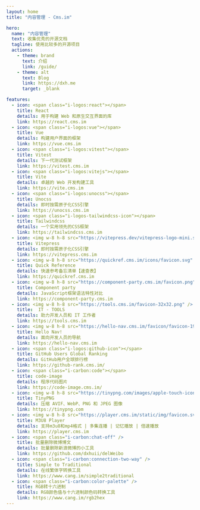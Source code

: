 ```yaml
---
layout: home
title: "内容管理 - Cms.im"

hero:
  name: "内容管理"
  text: 收集优秀的开源文档
  tagline: 使用比较多的开源项目
  actions:
    - theme: brand
      text: 介绍
      link: /guide/
    - theme: alt
      text: Blog
      link: https://dxh.me
      target: _blank

features:
  - icon: <span class="i-logos:react"></span>
    title: React
    details: 用于构建 Web 和原生交互界面的库
    link: https://react.cms.im
  - icon: <span class="i-logos:vue"></span>
    title: Vue
    details: 构建用户界面的框架
    link: https://vue.cms.im
  - icon: <span class="i-logos:vitest"></span>
    title: Vitest
    details: 下一代测试框架
    link: https://vitest.cms.im
  - icon: <span class="i-logos:vitejs"></span>
    title: Vite
    details: 卓越的 Web 开发构建工具
    link: https://vite.cms.im
  - icon: <span class="i-logos:unocss"></span>
    title: Unocss
    details: 即时按需原子化CSS引擎
    link: https://unocss.cms.im
  - icon: <span class="i-logos-tailwindcss-icon"></span>
    title: Tailwindcss
    details: 一个实用领先的CSS框架
    link: https://tailwindcss.cms.im
  - icon: <img w-8 h-8 src="https://vitepress.dev/vitepress-logo-mini.svg" />
    title: Vitepress
    details: 即时按需原子化CSS引擎
    link: https://vitepress.cms.im
  - icon: <img w-8 h-8 src="https://quickref.cms.im/icons/favicon.svg" />
    title: Quick Reference
    details: 快速参考备忘清单【速查表】
    link: https://quickref.cms.im
  - icon: <img w-8 h-8 src="https://component-party.cms.im/favicon.png" />
    title: Component party
    details: JavaScript框架语法特性对比
    link: https://component-party.cms.im
  - icon: <img w-8 h-8 src="https://tools.cms.im/favicon-32x32.png" />
    title:  IT - TOOLS
    details: 助力开发人员和 IT 工作者
    link: https://tools.cms.im
  - icon: <img w-8 h-8 src="https://hello-nav.cms.im/favicon/favicon-192.png" />
    title: Hello Nav!
    details: 面向开发人员的导航
    link: https://hello-nav.cms.im
  - icon: <span class="i-logos:github-icon"></span>
    title: GitHub Users Global Ranking
    details: GitHub用户全球排行榜
    link: https://github-rank.cms.im/
  - icon: <span class="i-carbon:code"></span>
    title: code-image
    details: 程序代码图片
    link: https://code-image.cms.im/
  - icon: <img w-8 h-8 src="https://tinypng.com/images/apple-touch-icon.png" />
    title: TinyPNG
    details: 压缩 AVIF、WebP、PNG 和 JPEG 图像
    link: https://tinypng.com
  - icon: <img w-8 h-8 src="https://player.cms.im/static/img/favicon.svg" />
    title: M3U8 Player
    details: 支持m3u8和mp4格式 | 多集连播 | 记忆播放 | 倍速播放
    link: https://player.cms.im
  - icon: <span class="i-carbon:chat-off" />
    title: 批量删除微博博文
    details: 批量删除新浪微博的小工具
    link: https://github.com/dxhuii/delWeibo
  - icon: <span class="i-carbon:connection-two-way" />
    title: Simple to Traditional
    details: 在线繁体字转换工具
    link: https://www.cang.im/simple2traditional
  - icon: <span class="i-carbon:color-palette" />
    title: RGB转十六进制
    details: RGB颜色值与十六进制颜色码转换工具
    link: https://www.cang.im/rgb2hex
---
```


